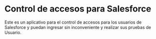 # Control de accesos para Salesforce

Este es un aplicativo para el control de accesos para los usuarios de Salesforce y puedan ingresar sin inconveniente y realizar sus pruebas de Usuario.
